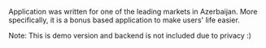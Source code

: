 
Application was written for one of the leading markets in Azerbaijan.
More specifically, it is a bonus based application to make users' life easier.

Note: This is demo version and backend is not included due to privacy :)
